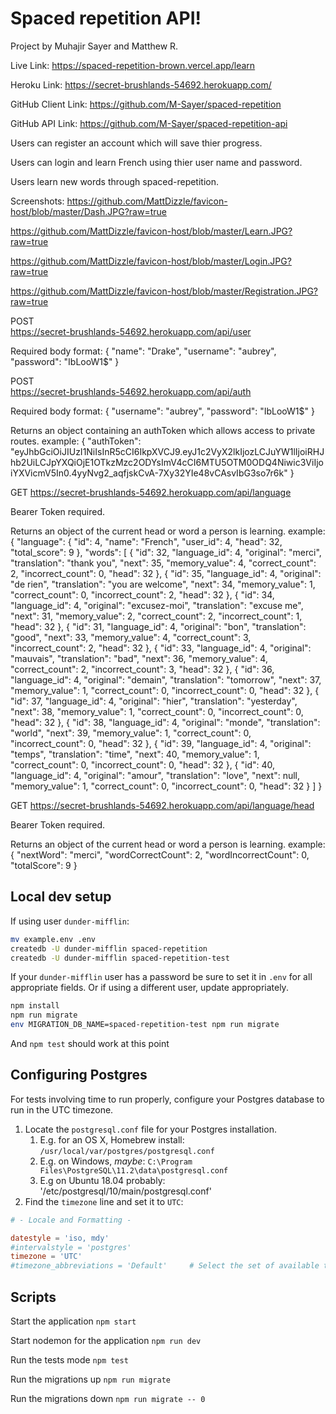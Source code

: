 # Spaced repetition API!

Project by Muhajir Sayer and Matthew R.

Live Link:
https://spaced-repetition-brown.vercel.app/learn

Heroku Link:
https://secret-brushlands-54692.herokuapp.com/

GitHub Client Link:
https://github.com/M-Sayer/spaced-repetition

GitHub API Link:
https://github.com/M-Sayer/spaced-repetition-api

Users can register an account which will save thier progress.

Users can login and learn French using thier user name and password.

Users learn new words through spaced-repetition.

Screenshots:
https://github.com/MattDizzle/favicon-host/blob/master/Dash.JPG?raw=true

https://github.com/MattDizzle/favicon-host/blob/master/Learn.JPG?raw=true

https://github.com/MattDizzle/favicon-host/blob/master/Login.JPG?raw=true

https://github.com/MattDizzle/favicon-host/blob/master/Registration.JPG?raw=true


POST  
https://secret-brushlands-54692.herokuapp.com/api/user

Required body format:
{
    "name": "Drake",
    "username": "aubrey",
    "password": "IbLooW1$"
}


POST  
https://secret-brushlands-54692.herokuapp.com/api/auth

Required body format:
{
    "username": "aubrey",
    "password": "IbLooW1$"
}

Returns an object containing an authToken which allows access to private routes.
example:
{
    "authToken": "eyJhbGciOiJIUzI1NiIsInR5cCI6IkpXVCJ9.eyJ1c2VyX2lkIjozLCJuYW1lIjoiRHJhb2UiLCJpYXQiOjE1OTkzMzc2ODYsImV4cCI6MTU5OTM0ODQ4Niwic3ViIjoiYXVicmV5In0.4yyNvg2_aqfjskCvA-7Xy32YIe48vCAsvIbG3so7r6k"
}


GET 
https://secret-brushlands-54692.herokuapp.com/api/language

Bearer Token required.

Returns an object of the current head or word a person is learning.
example:
{
    "language": {
        "id": 4,
        "name": "French",
        "user_id": 4,
        "head": 32,
        "total_score": 9
    },
    "words": [
        {
            "id": 32,
            "language_id": 4,
            "original": "merci",
            "translation": "thank you",
            "next": 35,
            "memory_value": 4,
            "correct_count": 2,
            "incorrect_count": 0,
            "head": 32
        },
        {
            "id": 35,
            "language_id": 4,
            "original": "de rien",
            "translation": "you are welcome",
            "next": 34,
            "memory_value": 1,
            "correct_count": 0,
            "incorrect_count": 2,
            "head": 32
        },
        {
            "id": 34,
            "language_id": 4,
            "original": "excusez-moi",
            "translation": "excuse me",
            "next": 31,
            "memory_value": 2,
            "correct_count": 2,
            "incorrect_count": 1,
            "head": 32
        },
        {
            "id": 31,
            "language_id": 4,
            "original": "bon",
            "translation": "good",
            "next": 33,
            "memory_value": 4,
            "correct_count": 3,
            "incorrect_count": 2,
            "head": 32
        },
        {
            "id": 33,
            "language_id": 4,
            "original": "mauvais",
            "translation": "bad",
            "next": 36,
            "memory_value": 4,
            "correct_count": 2,
            "incorrect_count": 3,
            "head": 32
        },
        {
            "id": 36,
            "language_id": 4,
            "original": "demain",
            "translation": "tomorrow",
            "next": 37,
            "memory_value": 1,
            "correct_count": 0,
            "incorrect_count": 0,
            "head": 32
        },
        {
            "id": 37,
            "language_id": 4,
            "original": "hier",
            "translation": "yesterday",
            "next": 38,
            "memory_value": 1,
            "correct_count": 0,
            "incorrect_count": 0,
            "head": 32
        },
        {
            "id": 38,
            "language_id": 4,
            "original": "monde",
            "translation": "world",
            "next": 39,
            "memory_value": 1,
            "correct_count": 0,
            "incorrect_count": 0,
            "head": 32
        },
        {
            "id": 39,
            "language_id": 4,
            "original": "temps",
            "translation": "time",
            "next": 40,
            "memory_value": 1,
            "correct_count": 0,
            "incorrect_count": 0,
            "head": 32
        },
        {
            "id": 40,
            "language_id": 4,
            "original": "amour",
            "translation": "love",
            "next": null,
            "memory_value": 1,
            "correct_count": 0,
            "incorrect_count": 0,
            "head": 32
        }
    ]
}


GET 
https://secret-brushlands-54692.herokuapp.com/api/language/head

Bearer Token required.

Returns an object of the current head or word a person is learning.
example:
{
    "nextWord": "merci",
    "wordCorrectCount": 2,
    "wordIncorrectCount": 0,
    "totalScore": 9
}

## Local dev setup

If using user `dunder-mifflin`:

```bash
mv example.env .env
createdb -U dunder-mifflin spaced-repetition
createdb -U dunder-mifflin spaced-repetition-test
```

If your `dunder-mifflin` user has a password be sure to set it in `.env` for all appropriate fields. Or if using a different user, update appropriately.

```bash
npm install
npm run migrate
env MIGRATION_DB_NAME=spaced-repetition-test npm run migrate
```

And `npm test` should work at this point

## Configuring Postgres

For tests involving time to run properly, configure your Postgres database to run in the UTC timezone.

1. Locate the `postgresql.conf` file for your Postgres installation.
   1. E.g. for an OS X, Homebrew install: `/usr/local/var/postgres/postgresql.conf`
   2. E.g. on Windows, _maybe_: `C:\Program Files\PostgreSQL\11.2\data\postgresql.conf`
   3. E.g  on Ubuntu 18.04 probably: '/etc/postgresql/10/main/postgresql.conf'
2. Find the `timezone` line and set it to `UTC`:

```conf
# - Locale and Formatting -

datestyle = 'iso, mdy'
#intervalstyle = 'postgres'
timezone = 'UTC'
#timezone_abbreviations = 'Default'     # Select the set of available time zone
```

## Scripts

Start the application `npm start`

Start nodemon for the application `npm run dev`

Run the tests mode `npm test`

Run the migrations up `npm run migrate`

Run the migrations down `npm run migrate -- 0`
